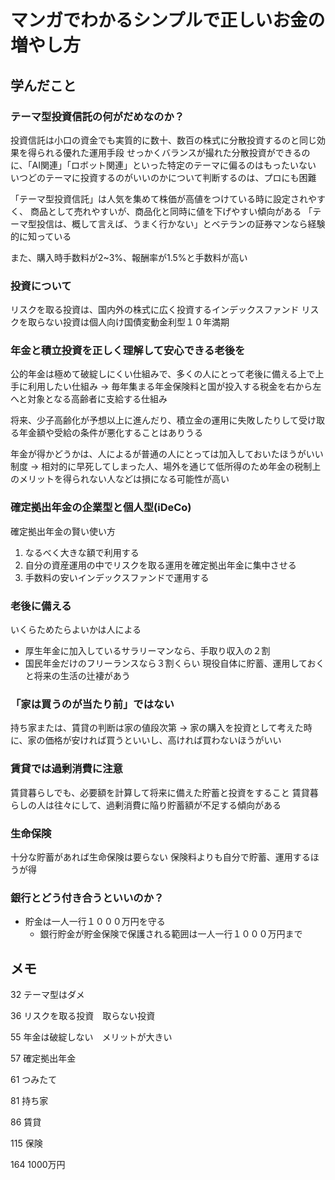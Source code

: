 # マンガでわかるシンプルで正しいお金の増やし方
## 学んだこと
### テーマ型投資信託の何がだめなのか？
投資信託は小口の資金でも実質的に数十、数百の株式に分散投資するのと同じ効果を得られる優れた運用手段
せっかくバランスが撮れた分散投資ができるのに、「AI関連」「ロボット関連」といった特定のテーマに偏るのはもったいない
いつどのテーマに投資するのがいいのかについて判断するのは、プロにも困難

「テーマ型投資信託」は人気を集めて株価が高値をつけている時に設定されやすく、
商品として売れやすいが、商品化と同時に値を下げやすい傾向がある
「テーマ型投信は、概して言えば、うまく行かない」とベテランの証券マンなら経験的に知っている

また、購入時手数料が2~3%、報酬率が1.5%と手数料が高い

### 投資について
リスクを取る投資は、国内外の株式に広く投資するインデックスファンド
リスクを取らない投資は個人向け国債変動金利型１０年満期

### 年金と積立投資を正しく理解して安心できる老後を
公的年金は極めて破綻しにくい仕組みで、多くの人にとって老後に備える上で上手に利用したい仕組み
→ 毎年集まる年金保険料と国が投入する税金を右から左へと対象となる高齢者に支給する仕組み

将来、少子高齢化が予想以上に進んだり、積立金の運用に失敗したりして受け取る年金額や受給の条件が悪化することはありうる

年金が得かどうかは、人によるが普通の人にとっては加入しておいたほうがいい制度
→ 相対的に早死してしまった人、場外を通じて低所得のため年金の税制上のメリットを得られない人などは損になる可能性が高い

### 確定拠出年金の企業型と個人型(iDeCo)
確定拠出年金の賢い使い方
1. なるべく大きな額で利用する
2. 自分の資産運用の中でリスクを取る運用を確定拠出年金に集中させる
3. 手数料の安いインデックスファンドで運用する

### 老後に備える
いくらためたらよいかは人による

- 厚生年金に加入しているサラリーマンなら、手取り収入の２割
- 国民年金だけのフリーランスなら３割くらい
現役自体に貯蓄、運用しておくと将来の生活の辻褄があう

### 「家は買うのが当たり前」ではない
持ち家または、賃貸の判断は家の値段次第
→ 家の購入を投資として考えた時に、家の価格が安ければ買うといいし、高ければ買わないほうがいい

### 賃貸では過剰消費に注意
賃貸暮らしでも、必要額を計算して将来に備えた貯蓄と投資をすること
賃貸暮らしの人は往々にして、過剰消費に陥り貯蓄額が不足する傾向がある

### 生命保険
十分な貯蓄があれば生命保険は要らない
保険料よりも自分で貯蓄、運用するほうが得

### 銀行とどう付き合うといいのか？
- 貯金は一人一行１０００万円を守る
  - 銀行貯金が貯金保険で保護される範囲は一人一行１０００万円まで

## メモ
32 テーマ型はダメ

36 リスクを取る投資　取らない投資

55 年金は破綻しない　メリットが大きい

57 確定拠出年金

61 つみたて

81 持ち家

86 賃貸

115 保険

164 1000万円
